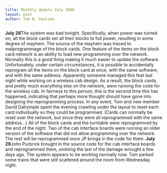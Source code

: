 ```yaml
---
title: Monthly Update July 2006 
layout: post
author: Tom N. Paulsen
---
```




 **July 26**The system was bad tonight. Specifically, when power was turned on, all the block cards set all their blocks to full power, resulting in some degree of mayhem. The source of the mayhem was traced to malprogrammage of the block cards. One feature of the items on the block card network is an ability to load new programming over the network. Normally this is a good thing making it much easier to update the software. Unfortunately, under certain circumstances, it is possible to accidentally reprogram all the items on the block card at once, with the same software, and with the same address. Apparently someone managed this feat last night while working on a wireless cab design. As a result, the block cards, and pretty much everything else on the network, were running the code for the wireless cab. In fairness to this person, this is the second time this has happened, indicating that perhaps more thought should have gone into designing the reprogramming process.  In any event, Tom and new member David Dalrymple spent the evening crawling under the layout to reset each card individually so they could be programmed. (Cards can normally be reset over the network, but since they were all reprogrammed with the same address...) All of the block cards and the turntable were reprogrammed by the end of the night. Two of the cab interface boards were running an older version of the software that did not allow programming over the network. The rest will be reprogrammed once JP brings in the code for them.    **July 29**John Purbrick brought in the source code for the cab interface boards and reprogrammed them, undoing the last of the damage wrought a few days ago. The system appears to be working normally now. Tom parked some trains that were still scattered around the room from Wednesday night.    